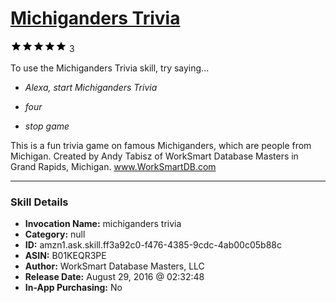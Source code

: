 # [Michiganders Trivia](http://alexa.amazon.com/#skills/amzn1.ask.skill.ff3a92c0-f476-4385-9cdc-4ab00c05b88c)
![5 stars](../../images/ic_star_black_18dp_1x.png)![5 stars](../../images/ic_star_black_18dp_1x.png)![5 stars](../../images/ic_star_black_18dp_1x.png)![5 stars](../../images/ic_star_black_18dp_1x.png)![5 stars](../../images/ic_star_black_18dp_1x.png) 3

To use the Michiganders Trivia skill, try saying...

* *Alexa, start Michiganders Trivia*

* *four*

* *stop game*

This is a fun trivia game on famous Michiganders, which are people from Michigan.  Created by Andy Tabisz of WorkSmart Database Masters in Grand Rapids, Michigan.  www.WorkSmartDB.com

***

### Skill Details

* **Invocation Name:** michiganders trivia
* **Category:** null
* **ID:** amzn1.ask.skill.ff3a92c0-f476-4385-9cdc-4ab00c05b88c
* **ASIN:** B01KEQR3PE
* **Author:** WorkSmart Database Masters, LLC
* **Release Date:** August 29, 2016 @ 02:32:48
* **In-App Purchasing:** No
